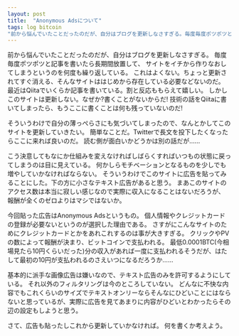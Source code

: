 ```yaml
---
layout: post
title:  "Anonymous Adsについて"
tags: log bitcoin
"前から悩んでいたことだったのだが、自分はブログを更新しなさすぎる。毎度毎度ポツポツと記事を書いたら長期間放置して、サイトをイチから作りなおしてしまうというのを何度も繰り返している。これはよくない。ちょっと更新されてすぐ消える、そんなサイトははじめから存在している必要などないのだ。"
---
```


前から悩んでいたことだったのだが、自分はブログを更新しなさすぎる。
毎度毎度ポツポツと記事を書いたら長期間放置して、
サイトをイチから作りなおしてしまうというのを何度も繰り返している。
これはよくない。ちょっと更新されてすぐ消える、そんなサイトははじめから存在している必要などないのだ。
最近はQiitaでいくらか記事を書いている。割と反応ももらえて嬉しい。
しかしこのサイトは更新しない。なぜか?書くことがないからだ!
技術の話をQiitaに書いてしまったら、もうここに書くことは何も残っていないのだ!

そういうわけで自分の薄っぺらさにも気づいてしまったので、なんとかしてこのサイトを更新していきたい。
簡単なことだ。Twitterで長文を投下したくなったらここに来れば良いのだ。
読む側が面白いかどうかは別の話だが……

こう決意してもなにか仕組みを変えなければしばらくすればいつもの状態に戻ってしまうのは目に見えている。
何かしらモチベーションとなるものを少しでも増やしていかなければならない。
そういうわけでこのサイトに広告を貼ってみることにした。下の方に小さなテキスト広告があると思う。
まあこのサイトのアクセス数は本当に寂しい感じなので実際に収入になることはないだろうが、
報酬が全くのゼロよりはマシではないか。

今回貼った広告はAnonymous Adsというもの。
個人情報やクレジットカードの登録が必要ないというのが選択した理由である。
さすがにこんなサイトのためにクレジットカードとかをあれこれするのは事が大きすぎる。
クリックやPVの数によって報酬が決まり、ビットコインで支払われる。
最低0.0001BTC(今相場見たら10円くらいだった)分の収入があれば一度に支払われるそうだが、はたして最初の10円が支払われるのさえいつになるだろうか……

基本的に派手な画像広告は嫌いなので、テキスト広告のみを許可するようにしている。
それ以外のフィルタリングは今のところしていない。
どんなに不快な内容でもこれくらいのサイズでテキストオンリーならそんなにひどいことにはならないと思っているが、実際に広告を見てあまりに内容がひどいとわかったらその辺の設定もしようと思う。

さて、広告も貼ったしこれから更新していかなければ。
何を書くか考えよう。